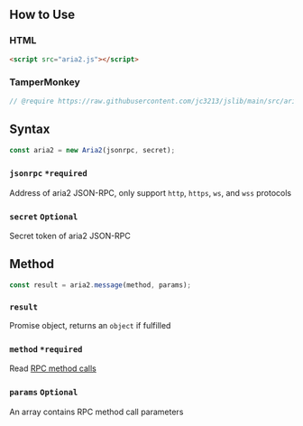## How to Use
### HTML
```HTML
<script src="aria2.js"></script>
```
### TamperMonkey
```javascript
// @require https://raw.githubusercontent.com/jc3213/jslib/main/src/aria2.js
```
## Syntax
```javascript
const aria2 = new Aria2(jsonrpc, secret);
```
### `jsonrpc` `*required`
Address of aria2 JSON-RPC, only support `http`, `https`, `ws`, and `wss` protocols
### `secret` `Optional`
Secret token of aria2 JSON-RPC
## Method
```javascript
const result = aria2.message(method, params);
```
### `result`
Promise object, returns an `object` if fulfilled
### `method` `*required`
Read [RPC method calls](https://aria2.github.io/manual/en/html/aria2c.html#methods)
### `params` `Optional`
An array contains RPC method call parameters

